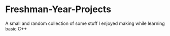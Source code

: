# Freshman-Year-Projects
A small and random collection of some stuff I enjoyed making while learning basic C++
